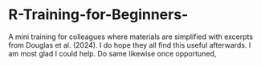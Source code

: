 # R-Training-for-Beginners-
A mini training for colleagues where materials are simplified with excerpts from Douglas et al. (2024). I do hope they all find this useful afterwards. I am most glad I could help. Do same likewise once opportuned, 
